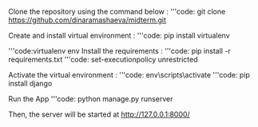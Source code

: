 Clone the repository using the command below :
'''code:
git clone https://github.com/dinaramashaeva/midterm.git

Create and install virtual environment :
'''code:
pip install virtualenv

'''code:virtualenv env
Install the requirements :
'''code:
pip install -r requirements.txt
'''code: set-executionpolicy unrestricted

Activate the virtual environment :
'''code:
env\scripts\activate
'''code:
pip install django

Run the App
'''code:
python manage.py runserver

Then, the server will be started at http://127.0.0.1:8000/
